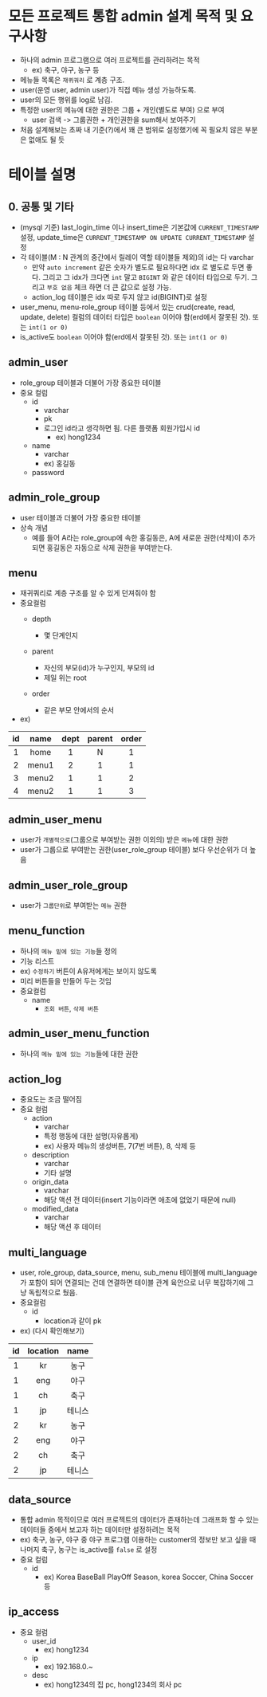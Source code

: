 # 모든 프로젝트 통합 admin 설계 목적 및 요구사항
- 하나의 admin 프로그램으로 여러 프로젝트를 관리하려는 목적
    - ex) 축구, 야구, 농구 등
- 메뉴들 목록은 `재퀴궈리` 로 계층 구조.
- user(운영 user, admin user)가 직접 메뉴 생성 가능하도록.
- user의 모든 행위를 log로 남김.
- 특정한 user의 메뉴에 대한 권한은 그룹 + 개인(별도로 부여) 으로 부여
    - user 검색 -> 그룹권한 + 개인권한을 sum해서 보여주기
- 처음 설계해보는 초짜 내 기준(?)에서 꽤 큰 범위로 설정했기에 꼭 필요치 않은 부분은 없애도 될 듯


# 테이블 설명

## 0. 공통 및 기타
- (mysql 기준) last_login_time 이나 insert_time은 기본값에 `CURRENT_TIMESTAMP` 설정, update_time은 `CURRENT_TIMESTAMP ON UPDATE CURRENT_TIMESTAMP` 설정
- 각 테이블(M : N 관계의 중간에서 릴레이 역할 테이블들 제외)의 id는 다 varchar
    - 만약 `auto increment` 같은 숫자가 별도로 필요하다면 idx 로 별도로 두면 좋다. 그리고 그 idx가 크다면 `int` 말고 `BIGINT` 와 같은 데이터 타입으로 두기. 그리고 `부호 없음` 체크 하면 더 큰 값으로 설정 가능.
    - action_log 테이블은 idx 따로 두지 않고 id(BIGINT)로 설정
- user_menu, menu-role_group 테이블 등에서 있는 crud(create, read, update, delete) 컬럼의 데이터 타입은 `boolean` 이어야 함(erd에서 잘못된 것). 또는 `int(1 or 0)`
- is_active도 `boolean` 이어야 함(erd에서 잘못된 것). 또는 `int(1 or 0)`



## admin_user
- role_group 테이블과 더불어 가장 중요한 테이블
- 중요 컬럼
    - id 
        - varchar
        - pk
        - 로그인 id라고 생각하면 됨. 다른 플랫폼 회원가입시 id
            - ex) hong1234
    - name
        - varchar
        - ex) 홍길동
    - password

## admin_role_group
- user 테이블과 더불어 가장 중요한 테이블
- 상속 개념
    - 예를 들어 A라는 role_group에 속한 홍길동은, A에 새로운 권한(삭제)이 추가되면 홍길동은 자동으로 삭제 권한을 부여받는다.

## menu
- 재귀쿼리로 계층 구조를 알 수 있게 던져줘야 함
- 중요컬럼
    - depth
        - 몇 단계인지
    - parent 
        - 자신의 부모(id)가 누구인지, 부모의 id
        - 제일 위는 root

    - order
        - 같은 부모 안에서의 순서
- ex)


|id|name|dept|parent|order|
|:---:|:---:|:---:|:---:|:---:|
|1|home|1|N|1|
|2|menu1|2|1|1|
|3|menu2|1|1|2|
|4|menu2|1|1|3|


## admin_user_menu
- user가 `개별적으로`(그룹으로 부여받는 권한 이외의) 받은 `메뉴`에 대한 권한
- user가 그룹으로 부여받는 권한(user_role_group 테이블) 보다 우선순위가 더 높음

## admin_user_role_group
- user가 `그룹단위`로 부여받는 `메뉴` 권한


## menu_function
- 하나의 `메뉴 밑에 있는 기능`들 정의
- 기능 리스트
- ex) `수정하기` 버튼이 A유저에게는 보이지 않도록
- 미리 버튼들을 만들어 두는 것임
- 중요컬럼
    - name
        - `조회 버튼`, `삭제 버튼` 
    

## admin_user_menu_function
- 하나의 `메뉴 밑에 있는 기능`들에 대한 권한



## action_log
- 중요도는 조금 떨어짐
- 중요 컬럼
    - action
        - varchar 
        - 특정 행동에 대한 설명(자유롭게)
        - ex) 사용자 메뉴의 생성버튼, 7(7번 버튼), 8, 삭제 등
    - description
        - varchar
        - 기타 설명
    - origin_data
        - varchar
        - 해당 액션 전 데이터(insert 기능이라면 애초에 없었기 때문에 null)
    - modified_data
        - varchar
        - 해당 액션 후 데이터
    

## multi_language
- user, role_group, data_source, menu, sub_menu 테이블에 multi_language가 포함이 되어 연결되는 건데 연결하면 테이블 관계 육안으로 너무 복잡하기에 그냥 독립적으로 뒀음.
- 중요컬럼
    - id
        - location과 같이 pk   
- ex) (다시 확인해보기)

|id|location|name|
|:---:|:---:|:---:|
|1|kr|농구|
|1|eng|야구|
|1|ch|축구|
|1|jp|테니스|
|2|kr|농구|
|2|eng|야구|
|2|ch|축구|
|2|jp|테니스|


## data_source
- 통합 admin 목적이므로 여러 프로젝트의 데이터가 존재하는데 그래프화 할 수 있는 데이터들 중에서 보고자 하는 데이터만 설정하려는 목적
- ex) 축구, 농구, 야구 중 야구 프로그램 이용하는 customer의 정보만 보고 싶을 때 나머지 축구, 농구는 is_active를 `false` 로 설정
- 중요 컬럼
    - id
        - ex) Korea BaseBall PlayOff Season, korea Soccer, China Soccer 등

## ip_access
- 중요 컬럼
    - user_id
        - ex) hong1234
    - ip
        - ex) 192.168.0.~
    - desc
        - ex) hong1234의 집 pc, hong1234의 회사 pc

